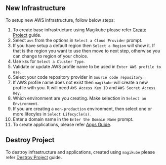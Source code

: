## New Infrastructure
To setup new AWS infrastructure, follow below steps:

1. To create base infrastructure using Magikube please refer [Create Project](../Create-Project.md) guide. 
2. Select `aws` from the options in `Select a Cloud Provider` prompt.
3. If you have setup a default region then `Select a Region` will show it. If that is the region you want to use then move to next step, otherwise you can change to region of your choice.
4. Use `k8s` for `Select a Cluster Type`.
5. Validate or update AWS profile name to be used in `Enter AWS profile to use`.
6. Select your code repository provider in `Source code repository`.
7. If AWS profile name does not exist then `magikube` will create a new profile with you. It will need `AWS Access Key ID` and `AWS Secret Access Key`.
8. Which environment are you creating. Make selection in `Select an Environment`.
9. If you are creating a `non-production` environment, then select one or more lifecyles in `Select Lifecycle(s)`.
10. Enter a domain name in the `Enter the Domain Name` prompt.
11. To create applications, please refer [Apps Guide](../Apps/Apps.md).

## Destroy Project
To destroy infrastructure and applications, created using `magikube` please refer [Destroy Project](../Destroy-Project.md) guide.
